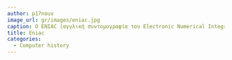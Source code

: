 ```yaml
---
author: p17nouv
image_url: gr/images/eniac.jpg
caption: Ο ENIAC (αγγλική συντομογραφία του Electronic Numerical Integrator and Computer, Ηλεκτρονικός αριθμητικός ολοκληρωτής και υπολογιστής), ήταν ο πρώτος μεγάλης κλίμακας επαναπρογραμματιζόμενος ηλεκτρονικός ψηφιακός υπολογιστής ικανός να λύσει ένα πλήρες εύρος υπολογιστικών προβλημάτων, όντας ο πρώτος ηλεκτρονικός ψηφιακός υπολογιστής γενικής χρήσης στον κόσμο.
title: Εniac
categories:
  - Computer history
---
```

